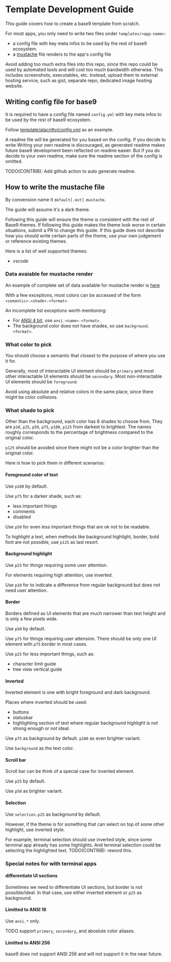 # Template Development Guide
This guide covers how to create a base9 template from scratch.

For most apps, you only need to write two files under `templates/<app-name>`:
- a config file with key meta infos to be used by the rest of base9 ecosystem.
- a [mustache](http://mustache.github.io/) file renders to the app's config file

Avoid adding too much extra files into this repo, since this repo could be used
by automated tools and will cost too much bandwidth otherwise.
This includes screenshots, executables, etc. Instead, upload them to external
hosting service, such as gist, separate repo, dedicated image hosting website.

## Writing config file for base9

It is required to have a config file named `config.yml` with key meta infos to
be used by the rest of base9 ecosystem.

Follow [template/alacritty/config.yml](./template/alacritty/config.yml) as an example.

A readme file will be generated for you based on the config. If you decide to write
Writing your own readme is discouraged, as generated readme
makes future base9 development been reflected on readme easier.
But if you do decide to your own readme, make sure the readme section of the config is omitted.

TODO(CONTRIB): Add github action to auto generate readme.

## How to write the mustache file

By convension name it `default[.ext].mustache`.

The guide will assume it's a dark theme.

Following this guide will ensure the theme is consistent with the rest of Base9 themes.
If following this guide makes the theme look worse in certain situations,
submit a PR to change this guide.
If this guide does not describe how you should write certain parts of the theme,
use your own judgement or reference existing themes.

Here is a list of well supported themes:
- vscode

### Data avaiable for mustache render

An example of complete set of data available for mustache render is
[here](https://jsoneditoronline.org/#left=url.https%3A%2F%2Fgist.githubusercontent.com%2Flijiaqigreat%2F1e0ddc268b35d06610a78156baffb14e%2Fraw%2Ffabafbd042bd77c35168009966c0edbda1096d77%2Fdata.json)

With a few exceptions, most colors can be accessed of the form `<semantic>.<shade>.<format>`.

An incomplete list exceptions worth mentioning:
- For [ANSI 4 bit](https://en.wikipedia.org/wiki/ANSI_escape_code#3-bit_and_4-bit), use `ansi.<name>.<format>`.
- The background color does not have shades, so use `background.<format>`.

### What color to pick

You should choose a semantic that closest to the purpose of where you use
it for.

Generally, most of interactable UI element should be `primary` and most other
interactable UI elements should be `secondary`.
Most non-interactable UI elements should be `foreground`.

Avoid using absolute and relative colors in the same place, since there might be
color collisions.

### What shade to pick

Other than the background, each color has 6 shades to choose from. They are
`p10`, `p25`, `p50`, `p75`, `p100`, `p125` from darkest to brightest. The names
roughly corresponds to the percentage of brightness compared to the original
color.

`p125` should be avoided since there might not be a color brighter than the
original color.

Here is how to pick them in different scenarios:

#### Foreground color of text

Use `p100` by default.

Use `p75` for a darker shade, such as:
- less important things
- comments
- disabled

Use `p50` for even less important things that are ok not to be readable.

To highlight a text, when methods like background highlight, border, bold
font are not possible, use `p125` as last resort.
#### Background highlight

Use `p25` for things requiring some user attention.

For elements requiring high attention, use inverted.

Use `p10` for to indicate a difference from regular background but does not need
user attention.

#### Border

Borders defined as UI elements that are much narrower than text height and
is only a few pixels wide.


Use `p50` by default.

Use `p75` for things requiring user attension. There should be only one UI
element with `p75` border in most cases.

Use `p25` for less important things, such as:
- character limit guide
- tree view vertical guide

#### Inverted

Inverted element is one with bright foreground and dark background.

Places where inverted should be used:
- buttons
- statusbar
- highlighting section of text where regular background highlight is
not strong enough or not ideal.

Use `p75` as background by default. `p100` as even brighter variant.

Use `background` as the text color.

#### Scroll bar

Scroll bar can be think of a special case for inverted element.

Use `p25` by default.

Use `p50` as brighter variant.

#### Selection

Use `selection.p25` as background by default.

However, if the theme is for something that can select on top of some other
highlight, use inverted style.

For example, terminal selection should use inverted style, since some terminal
app already has some highlights. And terminal selection could be selecting the
highlighted text. TODO(CONTRIB): reword this.

### Special notes for with terminal apps

#### differentiate UI sections

Sometimes we need to differentiate UI sections,
but border is not possible/ideal. In that case, use either inverted element
or `p25` as background.

#### Limitted to ANSI 16

Use `ansi.*` only.

TODO support `primary`, `secondary`, and aboslute color aliases.

#### Limitted to ANSI 256

base9 does not support ANSI 256 and will not support it in the near future.
